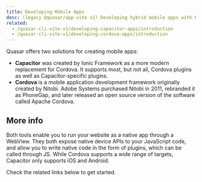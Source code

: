 ```yaml
---
title: Developing Mobile Apps
desc: (legacy @quasar/app-vite v1) Developing hybrid mobile apps with Quasar CLI.
related:
  - /quasar-cli-vite-v1/developing-capacitor-apps/introduction
  - /quasar-cli-vite-v1/developing-cordova-apps/introduction
---
```


Quasar offers two solutions for creating mobile apps:

* **Capacitor** was created by Ionic Framework as a more modern replacement for Cordova. It supports most, but not all, Cordova plugins as well as Capacitor-specific plugins.
* **Cordova** is a mobile application development framework originally created by Nitobi. Adobe Systems purchased Nitobi in 2011, rebranded it as PhoneGap, and later released an open source version of the software called Apache Cordova.

## More info
Both tools enable you to run your website as a native app through a WebView. They both expose native device APIs to your JavaScript code, and allow you to write native code in the form of plugins, which can be called through JS. While Cordova supports a wide range of targets, Capacitor only supports iOS and Android.

Check the related links below to get started.
